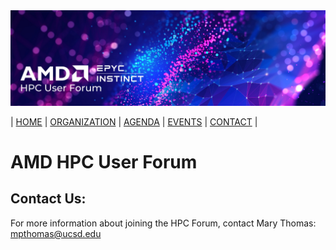 <img src="images/Smaller-AMDHPCUserTraining_header.png" alt="Comet Rack View" width="700px" />


| [HOME](https://amdhpcuserforum.github.io/README.md) | [ORGANIZATION](https://amdhpcuserforum.github.io/organization.md) | [AGENDA](https://amdhpcuserforum.github.io/agenda.md)  | [EVENTS](https://amdhpcuserforum.github.io/events/readme.md) | [CONTACT](https://amdhpcuserforum.github.io/contact.md) |


# AMD HPC User Forum 

## Contact Us:

For more information about joining the HPC Forum, contact Mary Thomas: mpthomas@ucsd.edu
